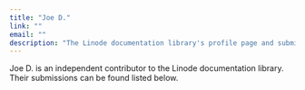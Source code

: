 ```yaml
---
title: "Joe D."
link: ""
email: ""
description: "The Linode documentation library's profile page and submission listing for Joe D."
---
```


Joe D. is an independent contributor to the Linode documentation library. Their submissions can be found listed below.